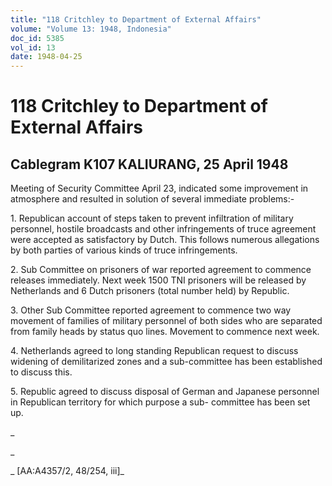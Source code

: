 ```yaml
---
title: "118 Critchley to Department of External Affairs"
volume: "Volume 13: 1948, Indonesia"
doc_id: 5385
vol_id: 13
date: 1948-04-25
---
```


# 118 Critchley to Department of External Affairs

## Cablegram K107 KALIURANG, 25 April 1948

Meeting of Security Committee April 23, indicated some improvement in atmosphere and resulted in solution of several immediate problems:-

1\. Republican account of steps taken to prevent infiltration of military personnel, hostile broadcasts and other infringements of truce agreement were accepted as satisfactory by Dutch. This follows numerous allegations by both parties of various kinds of truce infringements.

2\. Sub Committee on prisoners of war reported agreement to commence releases immediately. Next week 1500 TNI prisoners will be released by Netherlands and 6 Dutch prisoners (total number held) by Republic.

3\. Other Sub Committee reported agreement to commence two way movement of families of military personnel of both sides who are separated from family heads by status quo lines. Movement to commence next week.

4\. Netherlands agreed to long standing Republican request to discuss widening of demilitarized zones and a sub-committee has been established to discuss this.

5\. Republic agreed to discuss disposal of German and Japanese personnel in Republican territory for which purpose a sub- committee has been set up.

_

_

_ [AA:A4357/2, 48/254, iii]_
